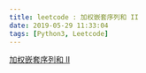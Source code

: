 ```yaml
---
title: leetcode : 加权嵌套序列和 II
date: 2019-05-29 11:33:04
tags: [Python3, Leetcode]
---
```


[加权嵌套序列和 II](https://leetcode-cn.com/problems/nested-list-weight-sum-ii/)

